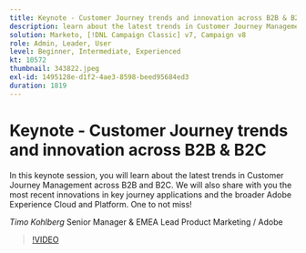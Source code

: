 ```yaml
---
title: Keynote - Customer Journey trends and innovation across B2B & B2C
description: learn about the latest trends in Customer Journey Management across B2B and B2C
solution: Marketo, [!DNL Campaign Classic] v7, Campaign v8
role: Admin, Leader, User
level: Beginner, Intermediate, Experienced
kt: 10572
thumbnail: 343822.jpeg
exl-id: 1495128e-d1f2-4ae3-8598-beed95684ed3
duration: 1819
---
```

# Keynote - Customer Journey trends and innovation across B2B & B2C

In this keynote session, you will learn about the latest trends in Customer Journey Management across B2B and B2C. We will also share with you the most recent innovations in key journey applications and the broader Adobe Experience Cloud and Platform. One to not miss!

*Timo Kohlberg* Senior Manager & EMEA Lead Product Marketing / Adobe

>[!VIDEO](https://video.tv.adobe.com/v/343822/?quality=12&learn=on)
